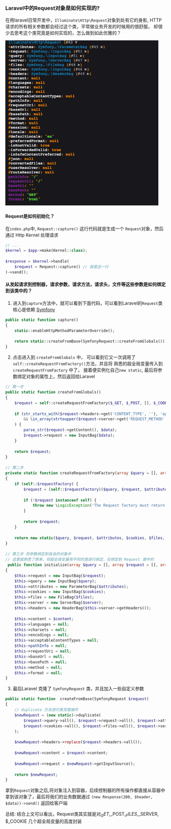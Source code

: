 ### Laravel中的Request对象是如何实现的?

在用laravel日常开发中，`Illuminate\Http\Request`对象到处有它的身影, HTTP请求的所有相关参数都会经过这个类，平常做业务开发的时候用的很舒服，
却很少去思考这个类究竟是如何实现的，怎么做到如此优雅的？

![img.png](img.png)


#### Request是如何初始化？

在`index.php`中, `Request::capture()` 这行代码就是生成一个 `Request`对象，然后通过 Http Kernel 处理请求

```php
// ...
$kernel = $app->make(Kernel::class);

$response = $kernel->handle(
    $request = Request::capture() // 就是这一行
)->send();
```

#### 从发起请求到控制器，请求参数，请求方法，请求头，文件等这些参数是如何绑定到该类中的？

1. 进入到`capture`方法中，就可以看到下面代码，可以看到Laravel的`Request`类核心是依赖 [Symfony](https://symfony.com/doc/current/components/http_kernel.html)
```php
public static function capture()
{
    static::enableHttpMethodParameterOverride();

    return static::createFromBase(SymfonyRequest::createFromGlobals()); // SymfonyRequest::createFromGlobals() 是Symfony组件
}
```

2. 点击进入到 `createFromGlobals` 中， 可以看到它又一次调用了 `self::createRequestFromFactory()`方法，并且将
熟悉的超全局变量传入到 `createRequestFromFactory` 中了， 接着便实例化自己`new static`, 最后将参数绑定对象的属性上，然后返回给Laravel

```php
// 第一步
public static function createFromGlobals()
{
    $request = self::createRequestFromFactory($_GET, $_POST, [], $_COOKIE, $_FILES, $_SERVER);

    if (str_starts_with($request->headers->get('CONTENT_TYPE', ''), 'application/x-www-form-urlencoded')
        && \in_array(strtoupper($request->server->get('REQUEST_METHOD', 'GET')), ['PUT', 'DELETE', 'PATCH'])
    ) {
        parse_str($request->getContent(), $data);
        $request->request = new InputBag($data);
    }

    return $request;
}

// 第二步
private static function createRequestFromFactory(array $query = [], array $request = [], array $attributes = [], array $cookies = [], array $files = [], array $server = [], $content = null): self
{
    if (self::$requestFactory) {
        $request = (self::$requestFactory)($query, $request, $attributes, $cookies, $files, $server, $content);

        if (!$request instanceof self) {
            throw new \LogicException('The Request factory must return an instance of Symfony\Component\HttpFoundation\Request.');
        }

        return $request;
    }

    return new static($query, $request, $attributes, $cookies, $files, $server, $content);
}

// 第三步 将参数绑定到各自的对象中
// 这里就熟悉了原来，将超全局变量用不同的类进行绑定，在绑定到 Request 类中的
 public function initialize(array $query = [], array $request = [], array $attributes = [], array $cookies = [], array $files = [], array $server = [], $content = null)
{
    $this->request = new InputBag($request);
    $this->query = new InputBag($query);
    $this->attributes = new ParameterBag($attributes);
    $this->cookies = new InputBag($cookies);
    $this->files = new FileBag($files);
    $this->server = new ServerBag($server);
    $this->headers = new HeaderBag($this->server->getHeaders());

    $this->content = $content;
    $this->languages = null;
    $this->charsets = null;
    $this->encodings = null;
    $this->acceptableContentTypes = null;
    $this->pathInfo = null;
    $this->requestUri = null;
    $this->baseUrl = null;
    $this->basePath = null;
    $this->method = null;
    $this->format = null;
}
```

3. 最后Laravel 克隆了 `SymfonyRequest` 类，并且加入一些自定义参数

```php
public static function  createFromBase(SymfonyRequest $request)
{
    // duplicate 方法进行类克隆操作
    $newRequest = (new static)->duplicate(
        $request->query->all(), $request->request->all(), $request->attributes->all(),
        $request->cookies->all(), $request->files->all(), $request->server->all()
    );

    $newRequest->headers->replace($request->headers->all());

    $newRequest->content = $request->content;

    $newRequest->request = $newRequest->getInputSource();

    return $newRequest;
}
```

拿到`Request`对象之后,将对象注入到容器，后续控制器的所有操作都直接从容器中拿到该对象了，最后将我们的业务数据通过 `(new Response(200, $header, $data))->send()` 返回给客户端

总结: 结合上文可以看出，Request类其实就是对$_GET,$_POST,$_FILES,$_SERVER, $_COOKIE 几个超全局变量的高度封装